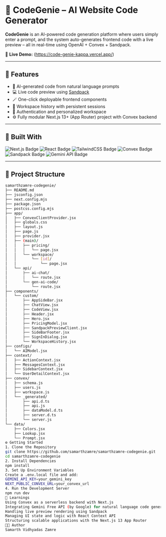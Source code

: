 # 🧠 CodeGenie – AI Website Code Generator

**CodeGenie** is an AI-powered code generation platform where users simply enter a prompt, and the system auto-generates frontend code with a live preview – all in real-time using OpenAI + Convex + Sandpack.

🔗 **Live Demo:** (https://code-genie-kappa.vercel.app/)

---

## 🚀 Features

- 🧠 AI-generated code from natural language prompts
- 💻 Live code preview using [Sandpack](https://sandpack.codesandbox.io/)
- 🪄 One-click deployable frontend components
- 🧩 Workspace history with persistent sessions
- 🔐 Authentication and personalized workspace
- ⚙️ Fully modular Next.js 13+ (App Router) project with Convex backend

---

## 🔧 Built With

<p align="left">
  <img src="https://img.shields.io/badge/Next.js-000000?style=for-the-badge&logo=nextdotjs&logoColor=white" alt="Next.js Badge"/>
  <img src="https://img.shields.io/badge/React-20232A?style=for-the-badge&logo=react&logoColor=61DAFB" alt="React Badge"/>
  <img src="https://img.shields.io/badge/TailwindCSS-06B6D4?style=for-the-badge&logo=tailwind-css&logoColor=white" alt="TailwindCSS Badge"/>
  <img src="https://img.shields.io/badge/Convex-4F46E5?style=for-the-badge&logo=vercel&logoColor=white" alt="Convex Badge"/>
  <img src="https://img.shields.io/badge/Sandpack-FFB200?style=for-the-badge&logo=stackblitz&logoColor=black" alt="Sandpack Badge"/>
  <img src="https://img.shields.io/badge/Gemini%20API-4285F4?style=for-the-badge&logo=google&logoColor=white" alt="Gemini API Badge"/>
</p>


---

## 📁 Project Structure

```bash
samarthzamre-codegenie/
├── README.md
├── jsconfig.json
├── next.config.mjs
├── package.json
├── postcss.config.mjs
├── app/
│   ├── ConvexClientProvider.jsx
│   ├── globals.css
│   ├── layout.js
│   ├── page.js
│   ├── provider.jsx
│   ├── (main)/
│   │   ├── pricing/
│   │   │   └── page.jsx
│   │   └── workspace/
│   │       └── [id]/
│   │           └── page.jsx
│   └── api/
│       ├── ai-chat/
│       │   └── route.jsx
│       └── gen-ai-code/
│           └── route.jsx
├── components/
│   └── custom/
│       ├── AppSideBar.jsx
│       ├── ChatView.jsx
│       ├── CodeView.jsx
│       ├── Header.jsx
│       ├── Hero.jsx
│       ├── PricingModel.jsx
│       ├── SandpackPreviewClient.jsx
│       ├── SideBarFooter.jsx
│       ├── SignInDialog.jsx
│       └── WorkspaceHistory.jsx
├── configs/
│   └── AIModel.jsx
├── context/
│   ├── ActionContext.jsx
│   ├── MessagesContext.jsx
│   ├── SidebarContext.jsx
│   └── UserDetailContext.jsx
├── convex/
│   ├── schema.js
│   ├── users.js
│   ├── workspace.js
│   └── _generated/
│       ├── api.d.ts
│       ├── api.js
│       ├── dataModel.d.ts
│       ├── server.d.ts
│       └── server.js
└── data/
    ├── Colors.jsx
    ├── Lookup.jsx
    └── Prompt.jsx
⚙️ Getting Started
1. Clone the Repository
git clone https://github.com/samarthzamre/samarthzamre-codegenie.git
cd samarthzamre-codegenie
2. Install Dependencies
npm install
3. Set Up Environment Variables
Create a .env.local file and add:
GEMINI_API_KEY=your_gemini_key
NEXT_PUBLIC_CONVEX_URL=your_convex_url
4. Run the Development Server
npm run dev
📌 Learnings
Using Convex as a serverless backend with Next.js
Integrating Gemini Free API (by Google) for natural language code generation
Handling live preview rendering using Sandpack
Managing UI state and logic with React Context API
Structuring scalable applications with the Next.js 13 App Router
🧑‍💻 Author
Samarth Vidhyadas Zamre
